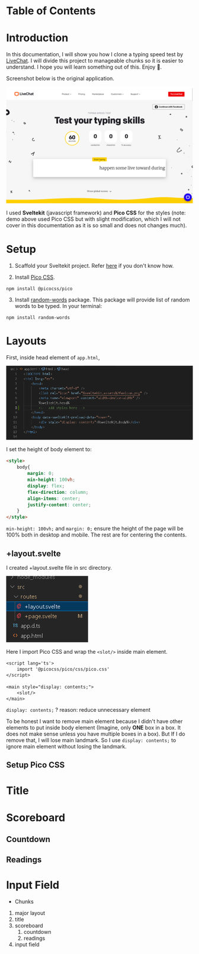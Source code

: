 
# Table of Contents

# Introduction

In this documentation, I will show you how I clone a typing speed test by [LiveChat](https://www.livechat.com/typing-speed-test/#/ "go to LiveChat typing speed test page"). I will divide this project to manageable chunks so it is easier to understand. I hope you will learn something out of this. Enjoy 🥳.

Screenshot below is the original application.

![Alt text](/src/lib/posts/livechat-typing-test-clone/LiveChat%20typing%20test.png "original typing speed test by LiveChat")

I used __Sveltekit__ (javascript framework) and __Pico CSS__ for the styles (note: demo above used Pico CSS but with slight modification, which I will not cover in this documentation as it is so small and does not changes much). 

# Setup

1. Scaffold your Sveltekit project. Refer [here](https://kit.svelte.dev/docs/creating-a-project 'go to official documentation on how to scaffold a sveltekit project') if you don't know how. 

2. Install [Pico CSS](https://picocss.com/docs/ 'go to Pico CSS documentation').

```shell
npm install @picocss/pico
```

3. Install  [random-words](https://www.npmjs.com/package/random-words?activeTab=readme 'go to random-words page by npmjs') package. This package will provide list of random words to be typed. In your terminal:

```shell
npm install random-words
```

# Layouts

First, inside head element of `app.html`, 

![app.html](/src/lib/posts/livechat-typing-test-clone/Lay%2001.png 'app.html file')

 I set the height of body element to:

```html
<style>
    body{
		margin: 0;
		min-height: 100vh;
		display: flex;
		flex-direction: column;
		align-items: center;
		justify-content: center;
    }
</style>
```

`min-height: 100vh;` and `margin: 0;` ensure the height of the page will be 100% both in desktop and mobile. The rest are for centering the contents.

## +layout.svelte

I created +layout.svelte file in src directory.

![+layout.svelte](/src/lib/posts/livechat-typing-test-clone/Lay%2003.png)

 Here I import Pico CSS and wrap the `<slot/>` inside main element.

```svelte
<script lang='ts'>
    import '@picocss/pico/css/pico.css'
</script>

<main style="display: contents;">
    <slot/>
</main>
```

`display: contents;` ? reason: reduce unnecessary element

 To be honest I want to remove main element because I didn't have other elements to put inside body element (Imagine, only __ONE__ box in a box. It does not make sense unless you have multiple boxes in a box). But If I do remove that, I will lose main landmark. So I use `display: contents;` to ignore main element without losing the landmark.

## Setup Pico CSS

# Title

# Scoreboard

## Countdown

## Readings

# Input Field

- Chunks
1. major layout
2. title
3. scoreboard
    1. countdown
    2. readings
4. input field